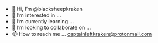 - 👋 Hi, I’m @blacksheepkraken
- 👀 I’m interested in ...
- 🌱 I’m currently learning ...
- 💞️ I’m looking to collaborate on ... 
- 📫 How to reach me ... captainleftkraken@protonmail.com

<!---
blacksheepkraken/blacksheepkraken is a ✨ special ✨ repository because its `README.md` (this file) appears on your GitHub profile.
You can click the Preview link to take a look at your changes.
--->
